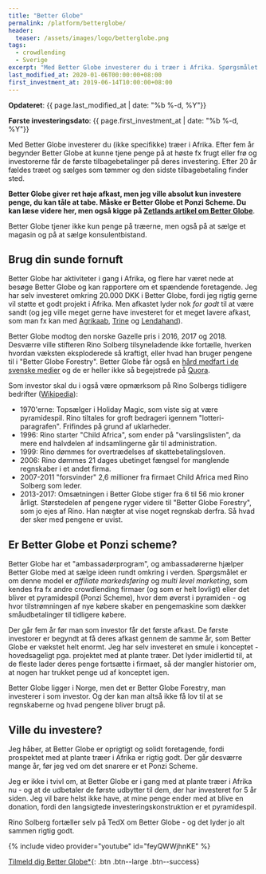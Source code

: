```yaml
---
title: "Better Globe"
permalink: /platform/betterglobe/
header:
  teaser: /assets/images/logo/betterglobe.png
tags:
  - crowdlending
  - Sverige
excerpt: "Med Better Globe investerer du i træer i Afrika. Spørgsmålet er om det er et Ponzi scheme."
last_modified_at: 2020-01-06T00:00:00+08:00
first_investment_at: 2019-06-14T10:00:00+08:00
---
```


**Opdateret**: {{ page.last_modified_at | date: "%b %-d, %Y"}}

**Første investeringsdato**: {{ page.first_investment_at | date: "%b %-d, %Y"}}

Med Better Globe investerer du (ikke specifikke) træer i Afrika. Efter fem år begynder Better Globe at kunne tjene penge på at høste fx frugt eller frø og investorerne får de første tilbagebetalinger på deres investering. Efter 20 år fældes træet og sælges som tømmer og den sidste tilbagebetaling finder sted. 

**Better Globe giver ret høje afkast, men jeg ville absolut kun investere penge, du kan tåle at tabe. Måske er Better Globe et Ponzi Scheme. Du kan læse videre her, men også kigge på [Zetlands artikel om Better Globe](https://www.zetland.dk/historie/sOz9z6BJ-aekdaa3R-986ad)**.

Better Globe tjener ikke kun penge på træerne, men også på at sælge et magasin og på at sælge konsulentbistand. 

## Brug din sunde fornuft

Better Globe har aktiviteter i gang i Afrika, og flere har været nede at besøge Better Globe og kan rapportere om et spændende foretagende. Jeg har selv investeret omkring 20.000 DKK i Better Globe, fordi jeg rigtig gerne vil støtte et godt projekt i Afrika. Men afkastet lyder nok _for godt_ til at være sandt (og jeg ville meget gerne have investeret for et meget lavere afkast, som man fx kan med [Agrikaab](/platform/agrikaab/), [Trine](/platform/trine/) og [Lendahand](/platform/lendahand/)).

Better Globe modtog den norske Gazelle pris i 2016, 2017 og 2018. Desværre ville stifteren Rino Solberg tilsyneladende ikke fortælle, hverken hvordan væksten eksploderede så kraftigt, eller hvad han bruger pengene til i "Better Globe Forestry". Better Globe får også en [hård medfart i de svenske medier](https://www.bistandsaktuelt.no/nyheter/2019/rino-solberg-og-selskapet-better-globe-i-mediestorm-i-sverige/) og de er heller ikke så begejstrede på [Quora](https://www.quora.com/What-are-your-thoughts-on-investments-in-Better-Globe).

Som investor skal du i også være opmærksom på Rino Solbergs tidligere bedrifter ([Wikipedia](https://no.wikipedia.org/wiki/Better_Globe)):

- 1970'erne: Topsælger i Holiday Magic, som viste sig at være pyramidespil. Rino tiltales for groft bedrageri igennem "lotteri-paragrafen". Frifindes på grund af uklarheder.
- 1996: Rino starter "Child Africa", som ender på "varslingslisten", da mere end halvdelen af indsamlingerne går til administration. 
- 1999: Rino dømmes for overtrædelses af skattebetalingsloven.
- 2006: Rino dømmes 21 dages ubetinget fængsel for manglende regnskaber i et andet firma.
- 2007-2011 "forsvinder" 2,6 millioner fra firmaet Child Africa med Rino Solberg som leder.
- 2013-2017: Omsætningen i Better Globe stiger fra 6 til 56 mio kroner årligt. Størstedelen af pengene ryger videre til "Better Globe Forestry", som jo ejes af Rino. Han nægter at vise noget regnskab derfra. Så hvad der sker med pengene er uvist.

## Er Better Globe et Ponzi scheme?

Better Globe har et "ambassadørprogram", og ambassadørerne hjælper Better Globe med at sælge ideen rundt omkring i verden. Spørgsmålet er om denne model er _affiliate markedsføring_ og _multi level marketing_, som kendes fra fx andre crowdlending firmaer (og som er helt lovligt) eller det bliver et pyramidespil (Ponzi Scheme), hvor dem øverst i pyramiden - og hvor tilstrømningen af nye købere skaber en pengemaskine som dækker småudbetalinger til tidligere købere. 

Der går fem år før man som investor får det første afkast. De første investorer er begyndt at få deres afkast gennem de samme år, som Better Globe er vækstet helt enormt. Jeg har selv investeret en smule i konceptet - hovedsageligt pga. projektet med at plante træer. Det lyder imidlertid til, at de fleste lader deres penge fortsætte i firmaet, så der mangler historier om, at nogen har trukket penge ud af konceptet igen.

Better Globe ligger i Norge, men det er Better Globe Forestry, man investerer i som investor. Og der kan man altså ikke få lov til at se regnskaberne og hvad pengene bliver brugt på.

## Ville du investere?

Jeg håber, at Better Globe er oprigtigt og solidt foretagende, fordi prospektet med at plante træer i Afrika er rigtig godt. Der går desværre mange år, før jeg ved om det snarere er et Ponzi Scheme.

Jeg er ikke i tvivl om, at Better Globe er i gang med at plante træer i Afrika nu - og at de udbetaler de første udbytter til dem, der har investeret for 5 år siden. Jeg vil bare helst ikke have, at mine penge ender med at blive en donation, fordi den langsigtede investeringskonstruktion er et pyramidespil.

Rino Solberg fortæller selv på TedX om Better Globe - og det lyder jo alt sammen rigtig godt.

{% include video provider="youtube" id="feyQWWjhnKE" %}

[Tilmeld dig Better Globe\*](/go/betterglobe/){: .btn .btn--large .btn--success}
